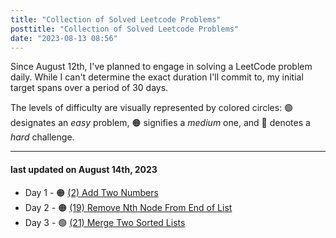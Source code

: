 ```yaml
---
title: "Collection of Solved Leetcode Problems"
posttitle: "Collection of Solved Leetcode Problems"
date: "2023-08-13 08:56"
---
```


Since August 12th, I've planned to engage in solving a LeetCode problem daily.
While I can't determine the exact duration I'll commit to, my initial target spans over a period of 30 days.

The levels of difficulty are visually represented by colored circles: 🟢 designates an _easy_ problem, 🟠 signifies a _medium_ one, and 🔴 denotes a _hard_ challenge.

---

#### last updated on August 14th, 2023

- Day 1 - 🟠 [(2) Add Two Numbers](/leetcode/2-add-two-numbers)
- Day 2 - 🟠 [(19) Remove Nth Node From End of List ](/leetcode/19-remove-nth-node-from-end-of-list)
- Day 3 - 🟢 [(21) Merge Two Sorted Lists](/leetcode/21-merge-two-sorted-lists)
